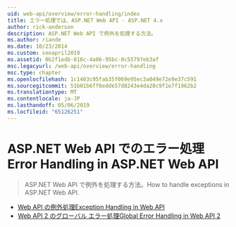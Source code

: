 ```yaml
---
uid: web-api/overview/error-handling/index
title: エラー処理では、ASP.NET Web API - ASP.NET 4.x
author: rick-anderson
description: ASP.NET Web API で例外を処理する方法。
ms.author: riande
ms.date: 10/23/2014
ms.custom: seoapril2019
ms.assetid: 0b2f1edb-816c-4a86-95bc-0c55797eb3af
msc.legacyurl: /web-api/overview/error-handling
msc.type: chapter
ms.openlocfilehash: 1c1403c95fab35f069e95ec3a049e72e9e37c591
ms.sourcegitcommit: 51b01b6ff8edde57d8243e4da28c9f1e7f1962b2
ms.translationtype: MT
ms.contentlocale: ja-JP
ms.lasthandoff: 05/06/2019
ms.locfileid: "65126251"
---
```

# <a name="error-handling-in-aspnet-web-api"></a><span data-ttu-id="9d33f-103">ASP.NET Web API でのエラー処理</span><span class="sxs-lookup"><span data-stu-id="9d33f-103">Error Handling in ASP.NET Web API</span></span>

> <span data-ttu-id="9d33f-104">ASP.NET Web API で例外を処理する方法。</span><span class="sxs-lookup"><span data-stu-id="9d33f-104">How to handle exceptions in ASP.NET Web API.</span></span>

- [<span data-ttu-id="9d33f-105">Web API の例外処理</span><span class="sxs-lookup"><span data-stu-id="9d33f-105">Exception Handling in Web API</span></span>](exception-handling.md)
- [<span data-ttu-id="9d33f-106">Web API 2 のグローバル エラー処理</span><span class="sxs-lookup"><span data-stu-id="9d33f-106">Global Error Handling in Web API 2</span></span>](web-api-global-error-handling.md)
